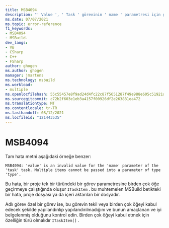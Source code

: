 ```yaml
---
title: MSB4094
description: "' Value ', ' Task ' görevinin ' name ' parametresi için geçersiz bir değerdir. Birden çok öğe ' Type ' türünde bir parametreye geçirilemez."
ms.date: 07/07/2021
ms.topic: error-reference
f1_keywords:
- MSB4094
- MSBuild.
dev_langs:
- VB
- CSharp
- C++
- FSharp
author: ghogen
ms.author: ghogen
manager: jmartens
ms.technology: msbuild
ms.workload:
- multiple
ms.openlocfilehash: 55c55457e8f9ad24d4fc22c87f5651287f49e988e605c51921ab4aaecd25463f
ms.sourcegitcommit: c72b2f603e1eb3a4157f00926df2e263831ea472
ms.translationtype: MT
ms.contentlocale: tr-TR
ms.lasthandoff: 08/12/2021
ms.locfileid: "121443535"
---
```

# <a name="msb4094"></a>MSB4094

Tam hata metni aşağıdaki örneğe benzer:

```output
MSB4094: 'value' is an invalid value for the 'name' parameter of the 'task' task. Multiple items cannot be passed into a parameter of type 'type'.
```

Bu hata, bir proje tek bir türündeki bir görev parametresine birden çok öğe geçirmeye çalıştığında oluşur `ITaskItem` . bu muhtemelen MSBuild betikteki bir hata, proje dosyası ya da içeri aktarılan bir dosyadır.

Adlı görev özel bir görev ise, bu görevin tekil veya birden çok öğeyi kabul edecek şekilde yapılandırılıp yapılandırılmadığını ve bunun amaçlanan ve iyi belgelenmiş olduğunu kontrol edin. Birden çok öğeyi kabul etmek için özelliğin türü olmalıdır `ITaskItem[]` .
